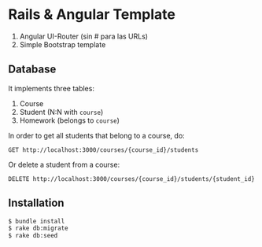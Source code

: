 # Rails & Angular Template

1. Angular UI-Router (sin # para las URLs)
2. Simple Bootstrap template

## Database

It implements three tables:

1. Course 
2. Student (N:N with ```course```)
3. Homework (belongs to ```course```)

In order to get all students that belong to a course, do:

```
GET http://localhost:3000/courses/{course_id}/students
```

Or delete a student from a course:

```
DELETE http://localhost:3000/courses/{course_id}/students/{student_id}
```

## Installation

```bash
$ bundle install
$ rake db:migrate
$ rake db:seed
```